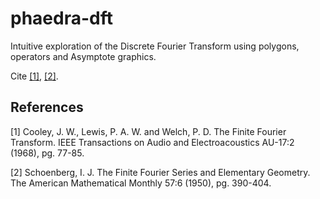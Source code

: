 # phaedra-dft
Intuitive exploration of the Discrete Fourier Transform using polygons,
operators and Asymptote graphics.


Cite [[1]](#1), [[2]](#2).


## References

<a id="1">[1]</a>
Cooley, J. W., Lewis, P. A. W. and Welch, P. D.
The Finite Fourier Transform.
IEEE Transactions on Audio and Electroacoustics
AU-17:2 (1968), pg. 77-85.

<a id="2">[2]</a>
Schoenberg, I. J.
The Finite Fourier Series and Elementary Geometry.
The American Mathematical Monthly
57:6 (1950), pg. 390-404.
